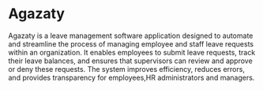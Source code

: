 # Agazaty

Agazaty is a leave management software application designed to automate and streamline the process of managing employee and staff leave requests within an organization. It enables employees to submit leave requests, track their leave balances, and ensures that supervisors can review and approve or deny these requests. The system improves efficiency, reduces errors, and provides transparency for employees,HR administrators and managers.
